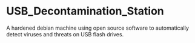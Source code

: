 # USB_Decontamination_Station
A hardened debian machine using open source software to automatically detect viruses and threats on USB flash drives.
